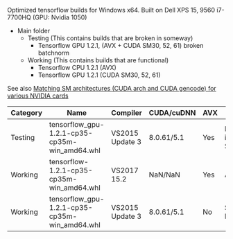 Optimized tensorflow builds for Windows x64.
Built on Dell XPS 15, 9560 i7-7700HQ (GPU: Nvidia 1050)

 - Main folder
	 -  Testing (This contains builds that are broken in someway)
		 - Tensorflow GPU 1.2.1, (AVX + CUDA SM30, 52, 61) broken batchnorm
	 -  Working (This contains builds that are functional)
		 - Tensorflow CPU 1.2.1 (AVX)
		 - Tensorflow GPU 1.2.1 (CUDA SM30, 52, 61)

See also [Matching SM architectures (CUDA arch and CUDA gencode) for various NVIDIA cards](http://arnon.dk/matching-sm-architectures-arch-and-gencode-for-various-nvidia-cards/)

| Category | Name | Compiler | CUDA/cuDNN | AVX | Notes |
|-----------------|---------------------|------------------|-------------------|---------------|---------------|
| Testing | tensorflow_gpu-1.2.1-cp35-cp35m-win_amd64.whl | VS2015 Update 3 | 8.0.61/5.1 | Yes | Batch norm is broken, SM30,52,61 |
| Working | tensorflow-1.2.1-cp35-cp35m-win_amd64.whl | VS2017 15.2 | NaN/NaN | Yes | AVX enabled |
| Working | tensorflow_gpu-1.2.1-cp35-cp35m-win_amd64.whl | VS2015 Update 3 | 8.0.61/5.1 | No | SM30,52,61, No AVX |
